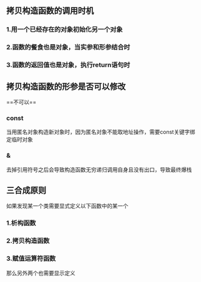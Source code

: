 ## 拷贝构造函数的调用时机

### 1.用一个已经存在的对象初始化另一个对象

### 2.函数的餐食也是对象，当实参和形参结合时

### 3.函数的返回值也是对象，执行return语句时

## 拷贝构造函数的形参是否可以修改
==不可以==

### const

当用匿名对象构造新对象时，因为匿名对象不能取地址操作，需要const关键字绑定临时对象

### &

去掉引用符号之后会导致构造函数无穷递归调用自身且没有出口，导致最终爆栈

## 三合成原则

如果发现某一个类需要显式定义以下函数中的某一个
### 1.析构函数
### 2.拷贝构造函数
### 3.赋值运算符函数
那么另外两个也需要显示定义